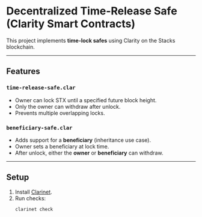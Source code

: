 # Decentralized Time-Release Safe (Clarity Smart Contracts)

This project implements **time-lock safes** using Clarity on the Stacks blockchain.

---

## Features
### `time-release-safe.clar`
- Owner can lock STX until a specified future block height.
- Only the owner can withdraw after unlock.
- Prevents multiple overlapping locks.

### `beneficiary-safe.clar`
- Adds support for a **beneficiary** (inheritance use case).
- Owner sets a beneficiary at lock time.
- After unlock, either the **owner** or **beneficiary** can withdraw.

---

## Setup
1. Install [Clarinet](https://docs.hiro.so/clarity/clarinet).
2. Run checks:
   ```bash
   clarinet check
